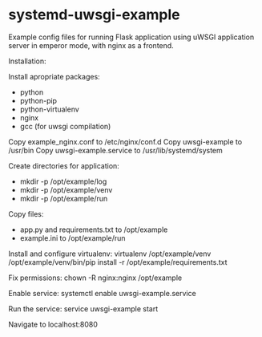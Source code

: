 # systemd-uwsgi-example
Example config files for running Flask application using 
uWSGI application server in emperor mode, with nginx as a frontend.

Installation:

Install apropriate packages:
* python
* python-pip
* python-virtualenv
* nginx
* gcc (for uwsgi compilation)

Copy example_nginx.conf to /etc/nginx/conf.d
Copy uwsgi-example to /usr/bin
Copy uwsgi-example.service to /usr/lib/systemd/system

Create directories for application:
* mkdir -p /opt/example/log
* mkdir -p /opt/example/venv
* mkdir -p /opt/example/run

Copy files:
* app.py and requirements.txt to /opt/example
* example.ini to /opt/example/run


Install and configure virtualenv:
virtualenv /opt/example/venv
/opt/example/venv/bin/pip install -r /opt/example/requirements.txt

Fix permissions:
chown -R nginx:nginx /opt/example

Enable service: 
systemctl enable uwsgi-example.service

Run the service:
service uwsgi-example start

Navigate to localhost:8080
